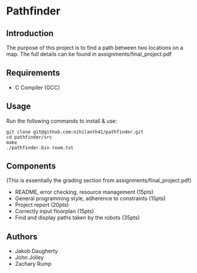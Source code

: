 # Pathfinder

## Introduction 
The purpose of this project is to find a path between two locations on a map. The full details can be found in assignments/final_project.pdf 

## Requirements 
- C Compiler (GCC)

## Usage 
Run the following commands to install & use: 
```
git clone git@github.com:nihilanth41/pathfinder.git
cd pathfinder/src
make 
./pathfinder.bin room.txt
```

## Components 
(This is essentially the grading section from assignments/final_project.pdf)
- README, error checking, resource management (15pts)
- General programming style, adherence to constraints (15pts)
- Project report (20pts)
- Correctly input floorplan (15pts)
- Find and display paths taken by the robots (35pts)

## Authors 
- Jakob Daugherty
- John Jolley
- Zachary Rump 


